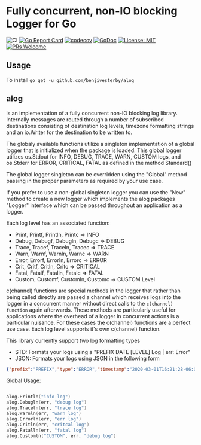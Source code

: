 # Fully concurrent, non-IO blocking Logger for Go

![CI](https://github.com/benjivesterby/alog/workflows/CI/badge.svg)
[![Go Report Card](https://goreportcard.com/badge/github.com/benjivesterby/alog)](https://goreportcard.com/report/github.com/benjivesterby/alog)
[![codecov](https://codecov.io/gh/benjivesterby/alog/branch/master/graph/badge.svg)](https://codecov.io/gh/benjivesterby/alog)
[![GoDoc](https://godoc.org/github.com/benjivesterby/alog?status.svg)](https://pkg.go.dev/github.com/benjivesterby/alog)
[![License: MIT](https://img.shields.io/badge/License-MIT-yellow.svg)](https://opensource.org/licenses/MIT)
[![PRs Welcome](https://img.shields.io/badge/PRs-welcome-brightgreen.svg)](http://makeapullrequest.com)

## Usage

To install `go get -u github.com/benjivesterby/alog`

## alog

is an implementation of a fully concurrent non-IO blocking
log library. Internally messages are routed through a number of subscribed
destinations consisting of destination log levels, timezone formatting
strings and an io.Writer for the destination to be written to.

The globaly available functions utilize a singleton implementation of a
global logger that is initialized when the package is loaded. This global
logger utilizes os.Stdout for INFO, DEBUG, TRACE, WARN, CUSTOM logs, and
os.Stderr for ERROR, CRITICAL, FATAL as defined in the method Standard()

The global logger singleton can be overridden using the "Global" method
passing in the proper parameters as required by your use case.

If you prefer to use a non-global singleton logger you can use the "New"
method to create a new logger which implements the alog packages "Logger"
interface which can be passed throughout an application as a logger.

Each log level has an associated function:

* Print, Printf, Println, Printc => INFO
* Debug, Debugf, Debugln, Debugc => DEBUG
* Trace, Tracef, Traceln, Tracec => TRACE
* Warn, Warnf, Warnln, Warnc => WARN
* Error, Errorf, Errorln, Errorc => ERROR
* Crit, Critf, Critln, Critc => CRITICAL
* Fatal, Fatalf, Fatalln, Fatalc => FATAL
* Custom, Customf, Customln, Customc => CUSTOM Level

c(channel) functions are special methods in the logger that rather than being called
directly are passed a channel which receives logs into the logger in a
concurrent manner without direct calls to the `c(channel) function` again afterwards.
These methods are particularly useful for applications where the overhead of
a logger in concurrent actions is a particular nuisance. For these cases the
c(channel) functions are a perfect use case. Each log level supports it's own
c(channel) function.

This library currently support two log formatting types

* STD: Formats your logs using a "PREFIX DATE [LEVEL] Log | err: Error"
* JSON: Formats your logs using JSON in the following form

```json
{"prefix":"PREFIX","type":"ERROR","timestamp":"2020-03-01T16:21:28-06:00","error":"Error Message","messages":["Log Message 1", "Log Message 2"]}
```

Global Usage:

```go

alog.Println("info log")
alog.Debugln(err, "debug log")
alog.Traceln(err, "trace log")
alog.Warnln(err, "warn log")
alog.Errorln(err, "err log")
alog.Critln(err, "critcal log")
alog.Fatalln(err, "fatal log")
alog.Customln("CUSTOM", err, "debug log")

```
